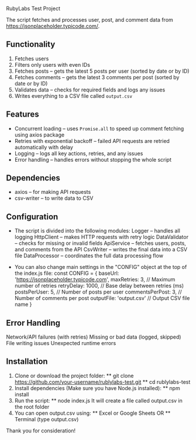 RubyLabs Test Project

The script fetches and processes user, post, and comment data from https://jsonplaceholder.typicode.com/.

## Functionality
1. Fetches users
2. Filters only users with even IDs  
3. Fetches posts – gets the latest 5 posts per user (sorted by date or by ID)  
4. Fetches comments – gets the latest 3 comments per post (sorted by date or by ID)  
5. Validates data – checks for required fields and logs any issues  
6. Writes everything to a CSV file called `output.csv`

## Features
- Concurrent loading – uses `Promise.all` to speed up comment fetching using axios package
- Retries with exponential backoff – failed API requests are retried automatically with delay  
- Logging – logs all key actions, retries, and any issues  
- Error handling – handles errors without stopping the whole script

## Dependencies
- axios – for making API requests  
- csv-writer – to write data to CSV

## Configuration

- The script is divided into the following modules:
Logger – handles all logging
HttpClient – makes HTTP requests with retry logic
DataValidator – checks for missing or invalid fields
ApiService – fetches users, posts, and comments from the API
CsvWriter – writes the final data into a CSV file
DataProcessor – coordinates the full data processing flow

- You can also change main settings in the "CONFIG" object at the top of the index.js file:
const CONFIG = {
  baseUrl: 'https://jsonplaceholder.typicode.com',
  maxRetries: 3,           // Maximum number of retries
  retryDelay: 1000,        // Base delay between retries (ms)
  postsPerUser: 5,         // Number of posts per user
  commentsPerPost: 3,      // Number of comments per post
  outputFile: 'output.csv' // Output CSV file name
}

## Error Handling
Network/API failures (with retries)
Missing or bad data (logged, skipped)
File writing issues
Unexpected runtime errors

## Installation
1. Clone or download the project folder:
** git clone https://github.com/your-username/rublylabs-test.git
** cd rublylabs-test
2. Install dependencies (Make sure you have Node.js installed):
** npm install
3. Run the script:
** node index.js
It will create a file called output.csv in the root folder
4. You can open output.csv using:
** Excel or Google Sheets
OR 
** Terminal (type output.csv)



Thank you for consideration!
